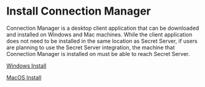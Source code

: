 [title]: #	"Install Connection Manager"
[tags]: #	"install,cm"
[priority]: #	"100"

# Install Connection Manager 

Connection Manager is a desktop client application that can be downloaded and installed on Windows and Mac machines. While the client application does not need to be installed in the same location as Secret Server, if users are planning to use the Secret Server integration, the machine that Connection Manager is installed on must be able to reach Secret Server.

[Windows Install](/win-install.md)

[MacOS Install](/macosx-install.md)

